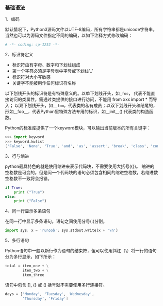 ### 基础语法

1、编码

默认情况下，Python3源码文件以UTF-8编码，所有字符串都是unicode字符串。
当然也可以为源码文件指定不同的编码，以如下注释方式修改编码：
```python
# -*- coding: cp-1252 -*-
```

2、标识符定义
- 标识符由有字母、数字和下划线组成
- 第一个字符必须是字母表中字母或下划线'_'
- 标识符对大小写敏感
- 关键字不能被用作任何标识符名称

以下划线开头的标识符是有特殊意义的。以单下划线开头，如```_foo```， 代表不能直接访问的类属性，需通过类提供的接口进行访问，不能用 from xxx import * 而导入；
以双下划线开头，如```__foo```，代表类的私有成员；以双下划线开头和结尾的，形如__foo__，代表Python里特殊方法专用的标识，如__init__() 代表类的构造函数。

Python的标准库提供了一个keyword模块，可以输出当前版本的所有关键字：
```python
>>> import keyword
>>> keyword.kwlist
['False', 'None', 'True', 'and', 'as', 'assert', 'break', 'class', 'continue', 'def', 'del', 'elif', 'else', 'except', 'finally', 'for', 'from', 'global', 'if', 'import', 'in', 'is', 'lambda', 'nonlocal', 'not', 'or', 'pass', 'raise', 'return', 'try', 'while', 'with', 'yield']
```

3、行与缩进

python最具特色的就是使用缩进来表示代码块，不需要使用大括号({})。
缩进的空格数是可变的，但是同一个代码块的语句必须包含相同的缩进空格数，若缩进数空格数不一致将会报错。
```python
if True:
	print ("True")
else:
	print ("False")
```

4、同一行显示多条语句

在同一行中显示多条语句，语句之间使用分号(;)分割。
```python
import sys; x = 'runoob'; sys.stdout.write(x + '\n')
```

5、多行语句

Python语句中一般以新行作为语句的结束符，但可以使用斜杠（\）将一行的语句分为多行显示，如下所示：
```python
total = item_one + \
        item_two + \
        item_three
```

语句中包含 [], {} 或 () 括号就不需要使用多行连接符。
```python
days = ['Monday', 'Tuesday', 'Wednesday',
        'Thursday', 'Friday']
```
